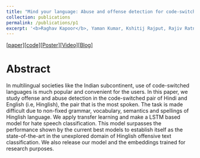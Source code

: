 ```yaml
---
title: "Mind your language: Abuse and offense detection for code-switched languages"
collection: publications
permalink: /publications/p1
excerpt: '<b>Raghav Kapoor</b>, Yaman Kumar, Kshitij Rajput, Rajiv Ratn Shah, Ponnurangam Kumaraguru, Roger Zimmermann.<br />Association for the Advancement of Artificial Intelligence (AAAI-19), Hawaii, U.S.A [2019] <b>[Best Poster Award]</b>'
---
```


[[paper]](https://ojs.aaai.org/index.php/AAAI/article/view/5112/4985)[[code]](https://github.com/Raghav1606/mind-your-language-aaai)[[Poster]](https://raghav1606.github.io/files/poster_1_final.pdf)[[Video]](https://youtu.be/3vF_MbQqczs)[[Blog]](http://midas.iiitd.edu.in/blog/Mind-your-language.html)

Abstract
======

In multilingual societies like the Indian subcontinent, use of code-switched languages is much popular and convenient for the users. In this paper, we study offense and abuse detection in the code-switched pair of Hindi and English (i.e, Hinglish), the pair that is the most spoken. The task is made difficult due to non-fixed grammar, vocabulary, semantics and spellings of Hinglish language. We apply transfer learning and make a LSTM based model for hate speech classification. This model surpasses the performance shown by the current best models to establish itself as the state-of-the-art in the unexplored domain of Hinglish offensive text classification. We also release our model and the embeddings trained for research purposes.
